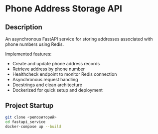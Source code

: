 # Phone Address Storage API

## Description
An asynchronous FastAPI service for storing addresses associated with phone numbers using Redis.

Implemented features:
- Create and update phone address records
- Retrieve address by phone number
- Healthcheck endpoint to monitor Redis connection
- Asynchronous request handling
- Docstrings and clean architecture
- Dockerized for quick setup and deployment

## Project Startup

```bash
git clone <репозиторий>
cd fastapi_service
docker-compose up --build
```